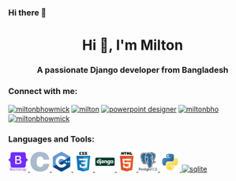 ### Hi there 👋

<h1 align="center">Hi 👋, I'm Milton</h1>
<h3 align="center">A passionate Django developer from Bangladesh</h3>

<h3 align="left">Connect with me:</h3>
<p align="left">
<a href="https://twitter.com/miltonbhowmick" target="blank"><img align="center" src="https://cdn.jsdelivr.net/npm/simple-icons@3.0.1/icons/twitter.svg" alt="miltonbhowmick" height="30" width="40" /></a>
<a href="https://stackoverflow.com/users/milton" target="blank"><img align="center" src="https://cdn.jsdelivr.net/npm/simple-icons@3.0.1/icons/stackoverflow.svg" alt="milton" height="30" width="40" /></a>
<a href="https://www.youtube.com/c/powerpoint designer" target="blank"><img align="center" src="https://cdn.jsdelivr.net/npm/simple-icons@3.0.1/icons/youtube.svg" alt="powerpoint designer" height="30" width="40" /></a>
<a href="https://www.hackerrank.com/miltonbho" target="blank"><img align="center" src="https://cdn.jsdelivr.net/npm/simple-icons@3.0.1/icons/hackerrank.svg" alt="miltonbho" height="30" width="40" /></a>
<a href="https://codeforces.com/profile/miltonbhowmick" target="blank"><img align="center" src="https://cdn.jsdelivr.net/npm/simple-icons@3.0.1/icons/codeforces.svg" alt="miltonbhowmick" height="30" width="40" /></a>
</p>

<h3 align="left">Languages and Tools:</h3>
<p align="left"> <a href="https://getbootstrap.com" target="_blank"> <img src="https://raw.githubusercontent.com/devicons/devicon/master/icons/bootstrap/bootstrap-plain-wordmark.svg" alt="bootstrap" width="40" height="40"/> </a> <a href="https://www.cprogramming.com/" target="_blank"> <img src="https://raw.githubusercontent.com/devicons/devicon/master/icons/c/c-original.svg" alt="c" width="40" height="40"/> </a> <a href="https://www.w3schools.com/cpp/" target="_blank"> <img src="https://raw.githubusercontent.com/devicons/devicon/master/icons/cplusplus/cplusplus-original.svg" alt="cplusplus" width="40" height="40"/> </a> <a href="https://www.w3schools.com/css/" target="_blank"> <img src="https://raw.githubusercontent.com/devicons/devicon/master/icons/css3/css3-original-wordmark.svg" alt="css3" width="40" height="40"/> </a> <a href="https://www.djangoproject.com/" target="_blank"> <img src="https://raw.githubusercontent.com/devicons/devicon/master/icons/django/django-original.svg" alt="django" width="40" height="40"/> </a> <a href="https://www.w3.org/html/" target="_blank"> <img src="https://raw.githubusercontent.com/devicons/devicon/master/icons/html5/html5-original-wordmark.svg" alt="html5" width="40" height="40"/> </a> <a href="https://www.postgresql.org" target="_blank"> <img src="https://raw.githubusercontent.com/devicons/devicon/master/icons/postgresql/postgresql-original-wordmark.svg" alt="postgresql" width="40" height="40"/> </a> <a href="https://www.python.org" target="_blank"> <img src="https://raw.githubusercontent.com/devicons/devicon/master/icons/python/python-original.svg" alt="python" width="40" height="40"/> </a> <a href="https://www.sqlite.org/" target="_blank"> <img src="https://www.vectorlogo.zone/logos/sqlite/sqlite-icon.svg" alt="sqlite" width="40" height="40"/> </a> </p>

